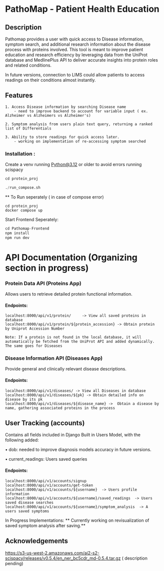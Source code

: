 # PathoMap - Patient Health Education
## Description

Pathomap provides a user with quick access to Disease information, symptom search, and additional research information about the disease process with proteins involved. This tool is meant to improve patient education and research efficiency by leveraging data from the UniProt database and MedlinePlus API to deliver accurate insights into protein roles and related conditions.

In future versions, connection to LIMS could allow patients to access readings on their conditions almost instantly.

## Features

	1. Access Disease information by searching Disease name 
		- need to improve backend to account for variable input ( ex. Alzheimer vs Alzheimers vs Alzheimer's)

	2. Symptom analysis from users plain text query, returning a ranked list of Differentials

	3. Ability to store readings for quick access later.
		- working on implementation of re-accessing symptom searched
		

### Installation : 
Create a venv running Python@3.12 or older to avoid errors running scispacy

```python
cd protein_proj

./run_compose.sh
```

** To Run seperately ( in case of compose error)
```
cd protein_proj
docker compose up
```

Start Frontend Seperately:
```python
cd Pathomap-Frontend
npm install
npm run dev

```
# API Documentation (Organizing section in progress)

### Protein Data API (Proteins App)
Allows users to retrieve detailed protein functional information.

#### Endpoints:

```
localhost:8000/api/v1/protein/     -> View all saved proteins in database
localhost:8000/api/v1/protein/${protein_accession} -> Obtain protein by Uniprot Accession Number

```
`Note: If a protein is not found in the local database, it will automatically be fetched from the UniProt API and added dynamically. The same goes for Diseases`


### Disease Information API (Diseases App)

Provide general and clinically relevant disease descriptions.
#### Endpoints:
```
localhost:8000/api/v1/diseases/ -> View all Diseases in database
localhost:8000/api/v1/diseases/${pk} -> Obtain detailed info on disease by its pk
localhost:8000/api/v1/diseases/${disease_name} ->  Obtain a disease by name, gathering associated proteins in the process
```

## User Tracking (accounts)
Contains all fields included in Django Built in Users Model, with the following added: 
 
• dob: needed to improve diagnosis models accuracy in future versions.

• current_readings: Users saved queries
#### Endpoints:
```
localhost:8000/api/v1/accounts/signup
localhost:8000/api/v1/accounts/get-token
localhost:8000/api/v1/accounts/${username}  -> Users profile information
localhost:8000/api/v1/accounts/${username}/saved_readings  -> Users saved disease searches
localhost:8000/api/v1/accounts/${username}/symptom_analysis  -> A users saved symptoms
```

In Progress Implementations: 
** Currently working on revisualization of saved symptom analysis after saving.**

## Acknowledgements
https://s3-us-west-2.amazonaws.com/ai2-s2-scispacy/releases/v0.5.4/en_ner_bc5cdr_md-0.5.4.tar.gz ( description pending) 
